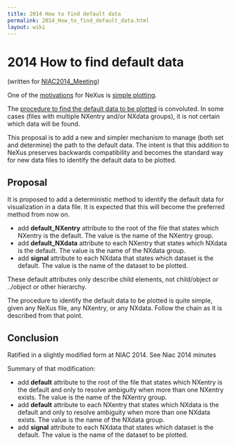 ```yaml
---
title: 2014 How to find default data
permalink: 2014_How_to_find_default_data.html
layout: wiki
---
```

2014 How to find default data
=============================

(written for [NIAC2014\_Meeting](NIAC2014_Meeting.html "wikilink"))

One of the
[motivations](https://manual.nexusformat.org/motivations.html)
for NeXus is [simple
plotting](https://manual.nexusformat.org/motivations.html#simpleplotting).

The [procedure to find the default data to be
plotted](https://manual.nexusformat.org/datarules.html#find-plottable-data)
is convoluted. In some cases (files with multiple NXentry and/or NXdata
groups), it is not certain which data will be found.

This proposal is to add a new and simpler mechanism to manage (both set
and determine) the path to the default data. The intent is that this
addition to NeXus preserves backwards compatibility and becomes the
standard way for new data files to identify the default data to be
plotted.

Proposal
--------

It is proposed to add a deterministic method to identify the default
data for visualization in a data file. It is expected that this will
become the preferred method from now on.

-   add **default\_NXentry** attribute to the root of the file that
    states which NXentry is the default. The value is the name of the
    NXentry group.
-   add **default\_NXdata** attribute to each NXentry that states which
    NXdata is the default. The value is the name of the NXdata group.
-   add **signal** attribute to each NXdata that states which dataset is
    the default. The value is the name of the dataset to be plotted.

These default attributes only describe child elements, not child/object
or ../object or other hierarchy.

The procedure to identify the default data to be plotted is quite
simple, given any NeXus file, any NXentry, or any NXdata. Follow the
chain as it is described from that point.

Conclusion
----------

Ratified in a slightly modified form at NIAC 2014. See Niac 2014 minutes

Summary of that modification:

-   add **default** attribute to the root of the file that states which
    NXentry is the default and only to resolve ambiguity when more than
    one NXentry exists. The value is the name of the NXentry group.
-   add **default** attribute to each NXentry that states which NXdata
    is the default and only to resolve ambiguity when more than one
    NXdata exists. The value is the name of the NXdata group.
-   add **signal** attribute to each NXdata that states which dataset is
    the default. The value is the name of the dataset to be plotted.

